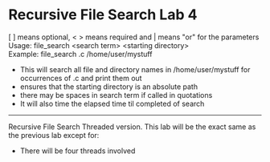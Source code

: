 # Recursive File Search Lab 4
[  ] means optional, < > means required and | means "or" for the parameters  
Usage: file_search <search term\> <starting directory\>  
Example: file_search .c /home/user/mystuff
* This will search all file and directory names in /home/user/mystuff for occurrences of .c and print them out
* ensures that the starting directory is an absolute path
* there may be spaces in search term if called in quotations
* It will also time the elapsed time til completed of search

---
Recursive File Search Threaded version. This lab will be the exact same as the previous lab except for:  
* There will be four threads involved

